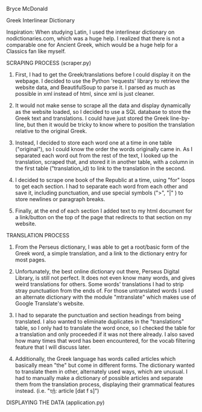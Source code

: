 Bryce McDonald

Greek Interlinear Dictionary

Inspiration: When studying Latin, I used the interlinear dictionary on nodictionaries.com, which was a huge help. I realized that there is not a comparable one for Ancient Greek, which would be a huge help for a Classics fan like myself.

SCRAPING PROCESS (scraper.py)

1. First, I had to get the Greek/translations before I could display it on the webpage. I decided to use the Python 'requests' library to retrieve the website data, and BeautifulSoup to parse it. I parsed as much as possible in xml instead of html, since xml is just cleaner.

2. It would not make sense to scrape all the data and display dynamically as the website loaded, so I decided to use a SQL database to store the Greek text and translations. I could have just stored the Greek line-by-line, but then it would be tricky to know where to position the translation relative to the original Greek.

3. Instead, I decided to store each word one at a time in one table ("original"), so I could know the order the words originally came in. As I separated each word out from the rest of the text, I looked up the translation, scraped that, and stored it in another table, with a column in the first table ("translation_id) to link to the translation in the second.

4. I decided to scrape one book of the Republic at a time, using "for" loops to get each section. I had to separate each word from each other and save it, including punctuation, and use special symbols (">", "|" ) to store newlines or paragraph breaks.

5. Finally, at the end of each section I added text to my html document for a link/button on the top of the page that redirects to that section on my website.

TRANSLATION PROCESS

1. From the Perseus dictionary, I was able to get a root/basic form of the Greek word, a simple translation, and a link to the dictionary entry for most pages.

2. Unfortunately, the best online dictionary out there, Perseus Digital Library, is still not perfect. It does not even know many words, and gives weird translations for others. Some words' translations I had to strip stray punctuation from the ends of. For those untranslated words I used an alternate dictionary with the module "mtranslate" which makes use of Google Translate's website.

3. I had to separate the punctuation and section headings from being translated. I also wanted to eliminate duplicates in the "translations" table, so I only had to translate the word once, so I checked the table for a translation and only proceeded if it was not there already. I also saved how many times that word has been encountered, for the vocab filtering feature that I will discuss later.

4. Additionally, the Greek language has words called articles which basically mean "the" but come in different forms. The dictionary wanted to translate them in other, alternately used ways, which are unusual. I had to manually make a dictionary of possible articles and separate them from the translation process, displaying their grammatical features instead. (i.e. "τῇ: article [dat f s]")

DISPLAYING THE DATA (application.py)


